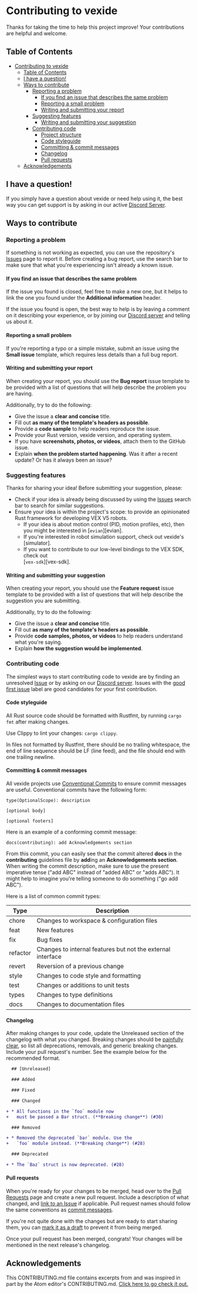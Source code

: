 # Contributing to vexide

Thanks for taking the time to help this project improve! Your contributions are
helpful and welcome.

## Table of Contents

- [Contributing to vexide](#contributing-to-vexide)
  - [Table of Contents](#table-of-contents)
  - [I have a question!](#i-have-a-question)
  - [Ways to contribute](#ways-to-contribute)
    - [Reporting a problem](#reporting-a-problem)
      - [If you find an issue that describes the same problem](#if-you-find-an-issue-that-describes-the-same-problem)
      - [Reporting a small problem](#reporting-a-small-problem)
      - [Writing and submitting your report](#writing-and-submitting-your-report)
    - [Suggesting features](#suggesting-features)
      - [Writing and submitting your suggestion](#writing-and-submitting-your-suggestion)
    - [Contributing code](#contributing-code)
      - [Project structure](#project-structure)
      - [Code styleguide](#code-styleguide)
      - [Committing \& commit messages](#committing--commit-messages)
      - [Changelog](#changelog)
      - [Pull requests](#pull-requests)
  - [Acknowledgements](#acknowledgements)

## I have a question!

If you simply have a question about vexide or need help using it, the best way you can
get support is by asking in our active [Discord Server][discord-server].

## Ways to contribute

### Reporting a problem

If something is not working as expected, you can use the repository's
[Issues][issues-page] page to report it. Before
creating a bug report, use the search bar to make sure that what you're
experiencing isn't already a known issue.

#### If you find an issue that describes the same problem

If the issue you found is closed, feel free to make a new one, but it helps
to link the one you found under the **Additional information** header.

If the issue you found is open, the best way to help is by leaving a
comment on it describing your experience, or by joining our
[Discord server][discord-server] and telling us about it.

#### Reporting a small problem

If you're reporting a typo or a simple mistake, submit an issue using the
**Small issue** template, which requires less details than a full bug report.

#### Writing and submitting your report

When creating your report, you should use the **Bug report** issue template to
be provided with a list of questions that will help describe the problem you are
having.

Additionally, try to do the following:

- Give the issue a **clear and concise** title.
- Fill out **as many of the template's headers as possible**.
- Provide a **code sample** to help readers reproduce the issue.
- Provide your Rust version, vexide version, and operating system.
- If you have **screenshots, photos, or videos**, attach them to the GitHub issue.
- Explain **when the problem started happening**. Was it after a recent update?
  Or has it always been an issue?

### Suggesting features

Thanks for sharing your idea! Before submitting your suggestion, please:

- Check if your idea is already being discussed by using the [Issues][issues-page]
  search bar to search for similar suggestions.
- Ensure your idea is within the project's scope: to provide an opinionated Rust
  framework for developing VEX V5 robots.
  * If your idea is about motion control (PID, motion profiles, etc), then you might
    be interested in [`evian`][evian].
  * If you're interested in robot simulation support, check out vexide's [simulator].
  * If you want to contribute to our low-level bindings to the VEX SDK, check out\
    [`vex-sdk`][vex-sdk].

#### Writing and submitting your suggestion

When creating your report, you should use the **Feature request** issue template
to be provided with a list of questions that will help describe the suggestion
you are submitting.

Additionally, try to do the following:

- Give the issue a **clear and concise** title.
- Fill out **as many of the template's headers as possible**.
- Provide **code samples, photos, or videos** to help readers understand what
  you're saying.
- Explain **how the suggestion would be implemented**.


### Contributing code

The simplest ways to start contributing code to vexide are by finding an unresolved [Issue][issues-page]
or by asking on our [Discord server][discord-server]. Issues with the [good first issue][first-issue-search]
label are good candidates for your first contribution.

#### Code styleguide

All Rust source code should be formatted with Rustfmt, by running `cargo fmt` after making changes.

Use Clippy to lint your changes: `cargo clippy`.

In files not formatted by Rustfmt, there should be no trailing whitespace, the end of line
sequence should be LF (line feed), and the file should end with one trailing newline.

#### Committing & commit messages

All vexide projects use [Conventional Commits][conventional-commits-website]
to ensure commit messages are useful. Conventional commits have the following form:

```
type(OptionalScope): description

[optional body]

[optional footers]
```

Here is an example of a conforming commit message:

```
docs(contributing): add Acknowledgements section
```

From this commit, you can easily see that the commit altered **docs** in the
**contributing** guidelines file by **add**ing an **Acknowledgements section**.
When writing the commit description, make sure to use the present imperative
tense ("add ABC" instead of "added ABC" or "adds ABC"). It might help to imagine
you're telling someone to do something ("go add ABC").

Here is a list of common commit types:

| Type | Description |
|------|------------|
| chore | Changes to workspace & configuration files |
| feat | New features |
| fix | Bug fixes |
| refactor | Changes to internal features but not the external interface |
| revert | Reversion of a previous change |
| style | Changes to code style and formatting |
| test | Changes or additions to unit tests |
| types | Changes to type definitions |
| docs | Changes to documentation files |

<!--
#### Unit tests

TODO
-->

#### Changelog

After making changes to your code, update the Unreleased section of the changelog with what you changed. Breaking changes should be [painfully clear][ignoring-deprecations], so list all deprecations, removals, and generic breaking changes. Include your pull request's number. See the example below for the recommended format.

```diff
  ## [Unreleased]

  ### Added

  ### Fixed

  ### Changed

+ * All functions in the `foo` module now
+   must be passed a Bar struct. (**Breaking change**) (#30)

  ### Removed

+ * Removed the deprecated `bar` module. Use the
+   `foo` module instead. (**Breaking change**) (#28)

  ### Deprecated

+ * The `Baz` struct is now deprecated. (#28)
```

#### Pull requests

When you're ready for your changes to be merged, head over to the [Pull
Requests][pr-page] page and create a new pull request. Include a description of
what changed, and [link to an Issue][link-to-issue-guide] if applicable. Pull request names
should follow the same conventions as [commit messages](#committing--commit-messages).

If you're not quite done with the changes but are ready to start sharing them, you can
[mark it as a draft][about-draft-prs] to prevent it from being merged.

Once your pull request has been merged, congrats! Your changes will be mentioned
in the next release's changelog.

## Acknowledgements

This CONTRIBUTING.md file contains excerpts from and was inspired in part by the
Atom editor's CONTRIBUTING.md. [Click here to go check it
out.][atom-contributing]

[discord-server]: https://discord.gg/DhfnWNX7ah
[issues-page]: https://github.com/vexide/vexide/issues
[pr-page]: https://github.com/vexide/vexide/pulls
[first-issue-search]:
    https://github.com/vexide/vexide/issues?q=is%3Aissue+is%3Aopen+label%3A%22good+first+issue%22
[conventional-commits-website]: https://conventionalcommits.org
[ignoring-deprecations]: https://keepachangelog.com/en/1.1.0/#ignoring-deprecations
[link-to-issue-guide]:
    https://docs.github.com/en/issues/tracking-your-work-with-issues/linking-a-pull-request-to-an-issue
[about-draft-prs]:
    https://docs.github.com/en/pull-requests/collaborating-with-pull-requests/proposing-changes-to-your-work-with-pull-requests/about-pull-requests#draft-pull-requests
[atom-contributing]: https://github.com/atom/atom/blob/master/CONTRIBUTING.md
